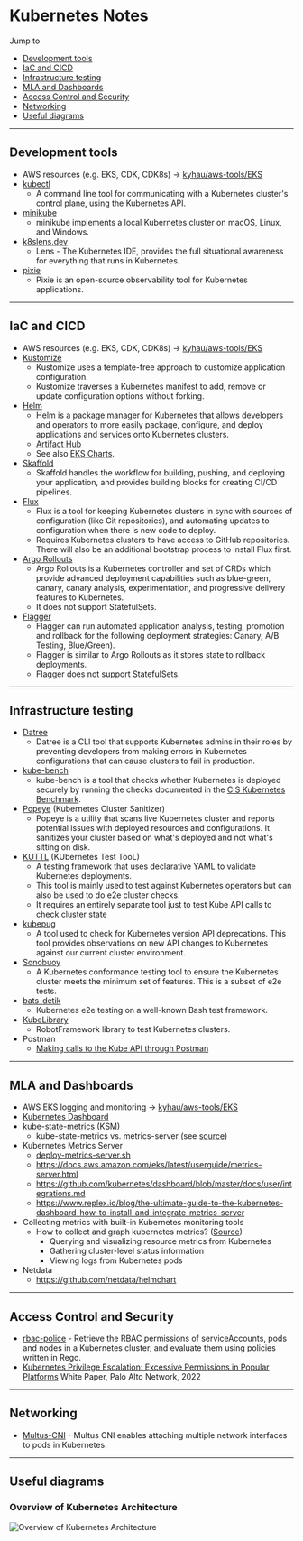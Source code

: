 # Kubernetes Notes

Jump to
- [Development tools](#development-tools)
- [IaC and CICD](#iac-and-cicd)
- [Infrastructure testing](#infrastructure-testing)
- [MLA and Dashboards](#mla-and-dashboards)
- [Access Control and Security](#access-control-and-security)
- [Networking](#networking)
- [Useful diagrams](#useful-diagrams)


---
## Development tools

- AWS resources (e.g. EKS, CDK, CDK8s) -> [kyhau/aws-tools/EKS](https://github.com/kyhau/aws-tools/tree/master/EKS)
- [kubectl](https://kubernetes.io/docs/reference/kubectl/)
    - A command line tool for communicating with a Kubernetes cluster's control plane, using the Kubernetes API.
- [minikube](https://github.com/kubernetes/minikube)
    - minikube implements a local Kubernetes cluster on macOS, Linux, and Windows.
- [k8slens.dev](https://k8slens.dev/)
    - Lens - The Kubernetes IDE, provides the full situational awareness for everything that runs in Kubernetes.
- [pixie](https://github.com/pixie-io/pixie)
    - Pixie is an open-source observability tool for Kubernetes applications.


---
## IaC and CICD

- AWS resources (e.g. EKS, CDK, CDK8s) -> [kyhau/aws-tools/EKS](https://github.com/kyhau/aws-tools/tree/master/EKS)
- [Kustomize](https://kustomize.io/)
    - Kustomize uses a template-free approach to customize application configuration.
    - Kustomize traverses a Kubernetes manifest to add, remove or update configuration options without forking.
- [Helm](https://helm.sh)
    - Helm is a package manager for Kubernetes that allows developers and operators to more easily package, configure, and deploy applications and services onto Kubernetes clusters.
    - [Artifact Hub](https://artifacthub.io/packages/)
    - See also [EKS Charts](https://github.com/aws/eks-charts).
- [Skaffold](https://github.com/GoogleContainerTools/skaffold)
    - Skaffold handles the workflow for building, pushing, and deploying your application, and provides building blocks for creating CI/CD pipelines.
- [Flux](https://github.com/fluxcd/flux2)
    - Flux is a tool for keeping Kubernetes clusters in sync with sources of configuration (like Git repositories), and automating updates to configuration when there is new code to deploy.
    - Requires Kubernetes clusters to have access to GitHub repositories. There will also be an additional bootstrap process to install Flux first.
- [Argo Rollouts](https://github.com/argoproj/argo-rollouts/)
    - Argo Rollouts is a Kubernetes controller and set of CRDs which provide advanced deployment capabilities such as blue-green, canary, canary analysis, experimentation, and progressive delivery features to Kubernetes.
    - It does not support StatefulSets.
- [Flagger](https://github.com/fluxcd/flagger)
    - Flagger can run automated application analysis, testing, promotion and rollback for the following deployment strategies: Canary, A/B Testing, Blue/Green).
    - Flagger is similar to Argo Rollouts as it stores state to rollback deployments.
    - Flagger does not support StatefulSets.

---
## Infrastructure testing

- [Datree](https://github.com/datreeio/datree)
    - Datree is a CLI tool that supports Kubernetes admins in their roles by preventing developers from making errors in Kubernetes configurations that can cause clusters to fail in production.
- [kube-bench](https://github.com/aquasecurity/kube-bench)
    - kube-bench is a tool that checks whether Kubernetes is deployed securely by running the checks documented in the [CIS Kubernetes Benchmark](https://www.cisecurity.org/benchmark/kubernetes/).
- [Popeye](https://github.com/derailed/popeye) (Kubernetes Cluster Sanitizer)
    - Popeye is a utility that scans live Kubernetes cluster and reports potential issues with deployed resources and configurations. It sanitizes your cluster based on what's deployed and not what's sitting on disk.
- [KUTTL](https://kuttl.dev/docs/what-is-kuttl.html) (KUbernetes Test TooL)
    - A testing framework that uses declarative YAML to validate Kubernetes deployments.
    - This tool is mainly used to test against Kubernetes operators but can also be used to do e2e cluster checks.
    - It requires an entirely separate tool just to test Kube API calls to check cluster state
- [kubepug](https://github.com/rikatz/kubepug)
    - A tool used to check for Kubernetes version API deprecations. This tool provides observations on new API changes to Kubernetes against our current cluster environment.
- [Sonobuoy](https://sonobuoy.io/docs/v0.56.2/)
    - A Kubernetes conformance testing tool to ensure the Kubernetes cluster meets the minimum set of features. This is a subset of e2e tests.
- [bats-detik](https://github.com/bats-core/bats-detik)
    - Kubernetes e2e testing on a well-known Bash test framework.
- [KubeLibrary](https://github.com/devopsspiral/KubeLibrary)
    - RobotFramework library to test Kubernetes clusters.
- Postman
    - [Making calls to the Kube API through Postman](https://swiber.dev/automating-kubernetes-deployments-with-postman#the-big-reveal)

---
## MLA and Dashboards

- AWS EKS logging and monitoring -> [kyhau/aws-tools/EKS](https://github.com/kyhau/aws-tools/tree/master/EKS)
- [Kubernetes Dashboard](https://github.com/kubernetes/dashboard)
- [kube-state-metrics](https://github.com/kubernetes/kube-state-metrics) (KSM)
    - kube-state-metrics vs. metrics-server (see [source](https://github.com/kubernetes/kube-state-metrics))
- Kubernetes Metrics Server
    - [deploy-metrics-server.sh](./deploy-metrics-server.sh)
    - https://docs.aws.amazon.com/eks/latest/userguide/metrics-server.html
    - https://github.com/kubernetes/dashboard/blob/master/docs/user/integrations.md
    - https://www.replex.io/blog/the-ultimate-guide-to-the-kubernetes-dashboard-how-to-install-and-integrate-metrics-server
- Collecting metrics with built-in Kubernetes monitoring tools
    - How to collect and graph kubernetes metrics? ([Source](https://www.datadoghq.com/blog/how-to-collect-and-graph-kubernetes-metrics/))
        - Querying and visualizing resource metrics from Kubernetes
        - Gathering cluster-level status information
        - Viewing logs from Kubernetes pods
- Netdata
    - https://github.com/netdata/helmchart


---
## Access Control and Security

- [rbac-police](https://github.com/PaloAltoNetworks/rbac-police) - Retrieve the RBAC permissions of serviceAccounts, pods and nodes in a Kubernetes cluster, and evaluate them using policies written in Rego.
- [Kubernetes Privilege Escalation: Excessive Permissions in Popular Platforms](https://www.paloaltonetworks.com/apps/pan/public/downloadResource?pagePath=/content/pan/en_US/resources/whitepapers/kubernetes-privilege-escalation-excessive-permissions-in-popular-platforms) White Paper,  Palo Alto Network, 2022


---
## Networking

- [Multus-CNI](https://github.com/k8snetworkplumbingwg/multus-cni) - Multus CNI enables attaching multiple network interfaces to pods in Kubernetes.


---
## Useful diagrams

### Overview of Kubernetes Architecture
![Overview of Kubernetes Architecture](https://i.redd.it/cqud3rjkss361.png)
